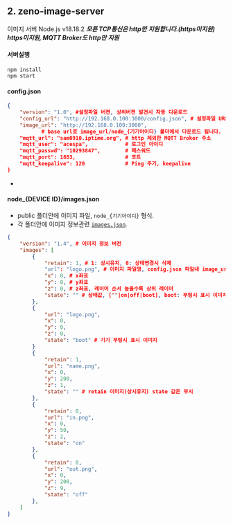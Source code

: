 ## 2. zeno-image-server
이미지 서버 Node.js v18.18.2
***모튼 TCP통신은 http만 지원합니다.(https미지원)***
***https미지원, MQTT Broker도 http만 지원***
#### 서버실행
```
npm install
npm start
```
#### config.json
```json
{
    "version": "1.0", #설정파일 버젼, 상위버젼 발견시 자동 다운로드
    "config_url": "http://192.168.0.100:3000/config.json", # 설정파일 URL
    "image_url": "http://192.168.0.100:3000", 
           # base url로 image_url/node_{기기아이디} 폴더에서 다운로드 됩니다.
    "mqtt_url": "sam0910.iptime.org", # http 제외한 MQTT Broker 주소
    "mqtt_user": "acespa",            # 로그인 아이디
    "mqtt_passwd": "10293847",        # 패스워드
    "mqtt_port": 1883,                # 포트
    "mqtt_keepalive": 120             # Ping 주기, keepalive
}
```
- 

#### node_{DEVICE ID}/images.json
- public 폴더안에 이미지 파일, `node_{기기아이디}` 형식.
- 각 폴더안에 이미지 정보관련 [`images.json`](./public/node_0/images.json).
```json
{
    "version": "1.4", # 이미지 정보 버전
    "images": [
        {
            "retain": 1, # 1: 상시유지, 0: 상태변경시 삭제
            "url": "logo.png", # 이미지 파일명, config.json 파일내 image_url을 기준으로 함.
            "x": 0, # x좌표
            "y": 0, # y좌표
            "z": 0, # z좌표, 레이어 순서 높을수록 상위 레이어
            "state": "" # 상태값, [""|on|off|boot], boot: 부팅시 표시 이미지
        },
        {
            "url": "logo.png",
            "x": 0,
            "y": 0,
            "z": 0,
            "state": "boot" # 기기 부팅시 표시 이미지
        }
        {
            "retain": 1,
            "url": "name.png",
            "x": 0,
            "y": 200,
            "z": 1,
            "state": "" # retain 이미지(상시유지) state 값은 무시
        },
        {
            "retain": 0,
            "url": "in.png",
            "x": 0,
            "y": 50,
            "z": 2,
            "state": "on"
        },
        {
            "retain": 0,
            "url": "out.png",
            "x": 0,
            "y": 200,
            "z": 9,
            "state": "off"
        }, 
    ]
}
```
